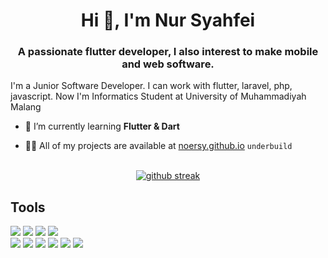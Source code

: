 
<h1 align="center">Hi 👋, I'm Nur Syahfei</h1>
<h3 align="center">A passionate flutter developer, I also interest to make mobile and web software.</h3>
<p>I'm a Junior Software Developer. I can work with flutter, laravel, php, javascript. Now I'm Informatics Student at University of Muhammadiyah Malang</p>

- 🌱 I’m currently learning **Flutter & Dart**

- 👨‍💻 All of my projects are available at [noersy.github.io](https://noersy.github.io/) ``underbuild``

<div align="center">
  <br>
  <a href="#">
    <img src="http://github-readme-streak-stats.herokuapp.com?user=noersy&theme=radical&hide_border=true&date_format=M%20j%5B%2C%20Y%5D" alt="github streak" >
   </a>
</div>

## Tools

![](https://img.shields.io/badge/OS-MacOs-informational?style=for-the-badge&logo=MacOs&logoColor=white&color=0078d6)
![](https://img.shields.io/badge/CLI-Terminal-informational?style=for-the-badge&logo=Windows%20Terminal&logoColor=white&color=0078d6)
![](https://img.shields.io/badge/Editor-Android_Studio-informational?style=for-the-badge&logo=AndroidStudio&logoColor=white&color=0078d6)
![](https://img.shields.io/badge/Editor-VSCode-informational?style=for-the-badge&logo=visual-studio-code&logoColor=white&color=0078d6)
<br>
![](https://img.shields.io/badge/Code-Dart-informational?style=flat&logo=Dart&logoColor=white&color=0078d6)
![](https://img.shields.io/badge/Code-Flutter-informational?style=flat&logo=Flutter&logoColor=white&color=0078d6)
![](https://img.shields.io/badge/Code-Laravel-informational?style=flat&logo=Laravel&logoColor=white&color=0078d6)
![](https://img.shields.io/badge/Code-JavaScript-informational?style=flat&logo=JavaScript&logoColor=white&color=0078d6)
![](https://img.shields.io/badge/Code-JQuery-informational?style=flat&logo=JQuery&logoColor=white&color=0078d6)
![](https://img.shields.io/badge/Code-Python-informational?style=flat&logo=Python&logoColor=white&color=0078d6)

